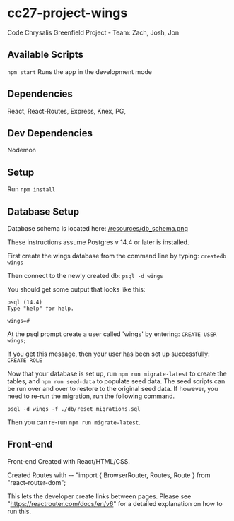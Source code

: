 # cc27-project-wings

Code Chrysalis Greenfield Project - Team: Zach, Josh, Jon

## Available Scripts

`npm start`
Runs the app in the development mode

## Dependencies

React, React-Routes, Express, Knex, PG,

## Dev Dependencies

Nodemon

## Setup

Run `npm install`

## Database Setup

Database schema is located here: [/resources/db_schema.png](/resources/db_schema.png)

These instructions assume Postgres v 14.4 or later is installed.

First create the wings database from the command line by typing:
`createdb wings`

Then connect to the newly created db:
`psql -d wings`

You should get some output that looks like this:

```
psql (14.4)
Type "help" for help.

wings=#
```

At the psql prompt create a user called 'wings' by entering:
`CREATE USER wings;`

If you get this message, then your user has been set up successfully:
`CREATE ROLE`

Now that your database is set up, run `npm run migrate-latest` to create the tables,
and `npm run seed-data` to populate seed data. The seed scripts can be run over and over to restore to the original seed data. If however, you need to re-run the migration, run the following command.

`psql -d wings -f ./db/reset_migrations.sql`

Then you can re-run `npm run migrate-latest`.

## Front-end

Front-end Created with React/HTML/CSS.

Created Routes with --
"import { BrowserRouter, Routes, Route } from "react-router-dom";

This lets the developer create links between pages. Please see "https://reactrouter.com/docs/en/v6" for a detailed explanation on how to run this.
